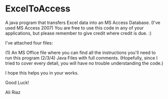 ExcelToAccess
=============

A java program that transfers Excel data into an MS Access Database. (I've used MS Access 2007)
You are free to use this code in any of your applications, but please remember to give credit where credit is due. :)

I've attached four files:

(1) An MS Office file where you can find all the instructions you'll need to run this program
(2/3/4) Java Files with full comments. (Hopefully, since I tried to cover every detail, you will have no trouble
        understanding the code.)

I hope this helps you in your works.

Good Luck!

Ali Riaz
